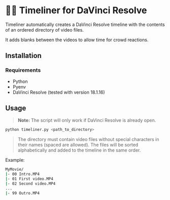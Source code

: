 # 🎥✨ Timeliner for DaVinci Resolve

Timeliner automatically creates a DaVinci Resolve timeline with the contents of an ordered directory of video files.

It adds blanks between the videos to allow time for crowd reactions.

## Installation

### Requirements

- Python
- Pyenv
- DaVinci Resolve (tested with version 18.1.16)

## Usage

> **Note:** The script will only work if DaVinci Resolve is already open.

```bash
python timeliner.py <path_to_directory>
```

> The directory must contain video files without special characters in their names (spaced are allowed). The files will be sorted alphabetically and added to the timeline in the same order.

Example:

```bash
MyMovie/
|- 00 Intro.MP4
|- 01 First video.MP4
|- 02 Second video.MP4
...
|- 99 Outro.MP4
``` 